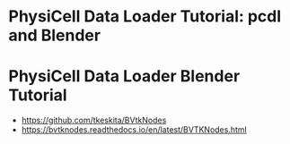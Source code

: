 # PhysiCell Data Loader Tutorial: pcdl and Blender

# PhysiCell Data Loader Blender Tutorial

+ https://github.com/tkeskita/BVtkNodes
+ https://bvtknodes.readthedocs.io/en/latest/BVTKNodes.html
